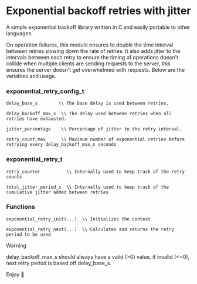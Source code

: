 # Exponential backoff retries with jitter
A simple exponential backoff library written in C and easily portable to other languages. 

On operation failures, this module ensures to double the time interval between retries slowing down the rate of retries. It also adds jitter to the intervals between each retry to ensure the timing of operations doesn't collide when multiple clients are sending requests to the server, this ensures the server doesn't get overwhelmed with requests. Below are the variables and usage.

### exponential_retry_config_t
```
delay_base_s        \\ The base delay is used between retries.
```
```
delay_backoff_max_s  \\ The delay used between retries when all retries have exhausted.
```
```
jitter_percentage    \\ Percentage of jitter to the retry interval.
```
```
retry_count_max      \\ Maximum number of exponential retries before retrying every delay_backoff_max_s seconds
```
### exponential_retry_t
```
retry_counter          \\ Internally used to keep track of the retry counts
```
```
total_jitter_period_s  \\ Internally used to keep track of the cumulative jitter added between retries 
```
### Functions
```
exponential_retry_init(...)  \\ Initializes the context
```
```
exponential_retry_next(...)  \\ Calculates and returns the retry period to be used 
```
> [!WARNING]
>delay_backoff_max_s should always have a valid (>0) value, if invalid (<=0), next retry period is based off delay_base_s.

Enjoy :slightly_smiling_face:

